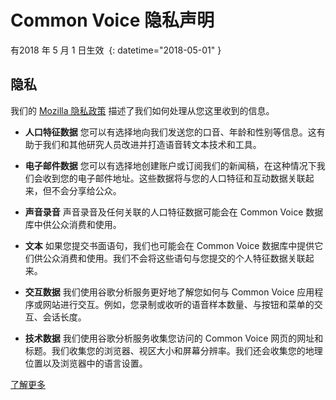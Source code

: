 # Common Voice 隐私声明

有2018 年 5 月 1 日生效 ⁩ {: datetime="2018-05-01" }

## 隐私

我们的 [Mozilla 隐私政策](https://www.mozilla.org/privacy) 描述了我们如何处理从您这里收到的信息。

* **人口特征数据** 您可以有选择地向我们发送您的口音、年龄和性别等信息。这有助于我们和其他研究人员改进并打造语音转文本技术和工具。

* **电子邮件数据** 您可以有选择地创建账户或订阅我们的新闻稿，在这种情况下我们会收到您的电子邮件地址。这些数据将与您的人口特征和互动数据关联起来，但不会分享给公众。

* **声音录音** 声音录音及任何关联的人口特征数据可能会在 Common Voice 数据库中供公众消费和使用。

* **文本** 如果您提交书面语句，我们也可能会在 Common Voice 数据库中提供它们供公众消费和使用。我们不会将这些语句与您提交的个人特征数据关联起来。 

* **交互数据** 我们使用谷歌分析服务更好地了解您如何与 Common Voice 应用程序或网站进行交互。例如，您录制或收听的语音样本数量、与按钮和菜单的交互、会话长度。

* **技术数据** 我们使用谷歌分析服务收集您访问的 Common Voice 网页的网址和标题。我们收集您的浏览器、视区大小和屏幕分辨率。我们还会收集您的地理位置以及浏览器中的语言设置。

[了解更多](https://github.com/mozilla/voice-web/blob/master/docs/data_dictionary.md)
